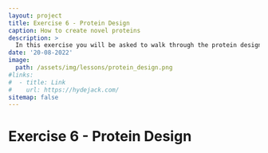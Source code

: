 ```yaml
---
layout: project
title: Exercise 6 - Protein Design
caption: How to create novel proteins
description: >
  In this exercise you will be asked to walk through the protein design pipeline we talked about in the lecture with a real-world target and evaluate how well your designs fare.
date: '20-08-2022'
image: 
  path: /assets/img/lessons/protein_design.png
#links:
#  - title: Link
#    url: https://hydejack.com/
sitemap: false
---
```


# Exercise 6 - Protein Design




